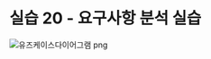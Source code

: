 # 실습 20 - 요구사항 분석 실습
![유즈케이스다이어그램 png](https://github.com/user-attachments/assets/ee33ec03-5268-4b45-b72f-538d4abcfbc5)
